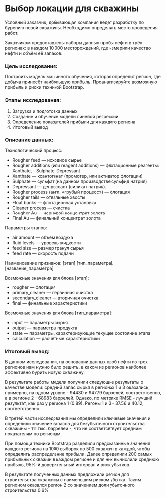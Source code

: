 # Выбор локации для скважины

Условный заказчик, добывающая компания ведет разработку по бурению новой скважины. Необходимо определить место проведения работ.

Заказчиком предоставлены наборы данных пробы нефти в трёх регионах: в каждом 10 000 месторождений, где измерили качество нефти и объём её запасов.

### Цель исследования:
Построить модель машинного обучения, которая определит регион, где добыча принесёт наибольшую прибыль. Проанализируйте возможную прибыль и риски техникой Bootstrap.

### Этапы исследования:
1. Загрузка и подготовка данных
2. Создание и обучение модели линейой регрессии
3. Определение показателей прибыли для каждого региона
5. Итоговый вывод

### Описание данных:

Технологический процесс:
- Rougher feed — исходное сырье
- Rougher additions (или reagent additions) — флотационные реагенты: Xanthate, - Sulphate, Depressant
- Xanthate — ксантогенат (промотер, или активатор флотации)
- Sulphate — сульфат (на данном производстве сульфид натрия)
- Depressant — депрессант (силикат натрия).
- Rougher process (англ. «грубый процесс») — флотация
- Rougher tails — отвальные хвосты
- Float banks — флотационная установка
- Cleaner process — очистка
- Rougher Au — черновой концентрат золота
- Final Au — финальный концентрат золота

Параметры этапов:
- air amount — объём воздуха
- fluid levels — уровень жидкости
- feed size — размер гранул сырья
- feed rate — скорость подачи

Наименование признаков: [этап].[тип_параметра].[название_параметра]

Возможные значения для блока [этап]:
- rougher — флотация
- primary_cleaner — первичная очистка
- secondary_cleaner — вторичная очистка
- final — финальные характеристики

Возможные значения для блока [тип_параметра]:
- input — параметры сырья
- output — параметры продукта
- state — параметры, характеризующие текущее состояние этапа
- calculation — расчётные характеристики

### Итоговый вывод:
В данном исследовании, на основании данных проб нефти из трех регионов нам нужно было решить, в каком из регионов наиболее эффективно бурить новую скважину.

В результате работы модели получили следующие результаты о качестве модели: средний запас сырья в регионах 1 и 3 оказались, примерно, на одном уровне - 94430 и 94779 баррелей, соответственно, а в регионе 2 - 68983 баррелей. Однако, по метрике RMSE - лучший результат, как раз у региона 1 (0.89). Регоны 1 и 3 - 37.56 и 40.12, соответственно.

В третей части исследования мы определили ключевые значения и определили значение запасов для безубыточного строительства скважины - 111 тыс. баррелей -, что не соответсвтвует средним показателям по регионам.

При помощи техники Bootstrap разделили предсказанные значения каждого региона на 1000 выборок по 500 скважин в каждой, чтобы определить распределение прибыли. Далее определили 200 самых прибыльных скважин в каждом регионе и для них вычислили среднюю прибыль, 95%-й доверительный интервал и риск убытков.

В результате полученных данных предложили регион для строительства скважины с наименьшим риском убытка. Таким регионом оказался регион 2 со значением доли убыточного строительства 0.6%
